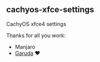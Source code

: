 ## cachyos-xfce-settings

CachyOS xfce4 settings


Thanks for all you work:
- Manjaro
- [Garuda](https://gitlab.com/garuda-linux/themes-and-settings/settings/garuda-xfce-settings) ❤️
